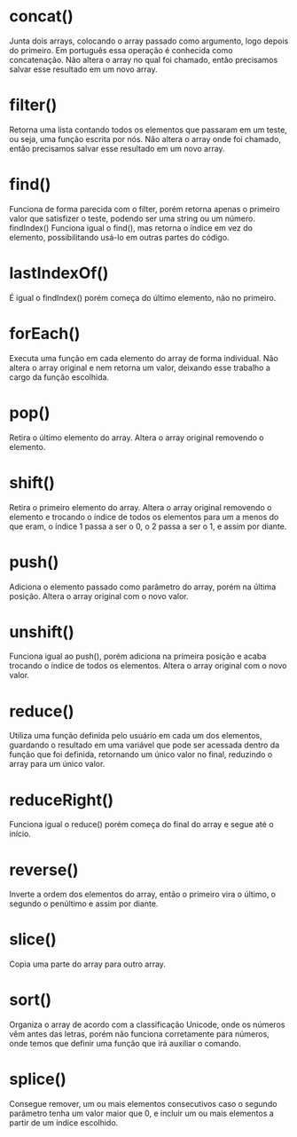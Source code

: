 # concat()
Junta dois arrays, colocando o array passado como argumento, logo depois do primeiro. Em português essa operação é conhecida como concatenação.
Não altera o array no qual foi chamado, então precisamos salvar esse resultado em um novo array.
# filter()
Retorna uma lista contando todos os elementos que passaram em um teste, ou seja, uma função escrita por nós.
Não altera o array onde foi chamado, então precisamos salvar esse resultado em um novo array.
# find()
Funciona de forma parecida com o filter, porém retorna apenas o primeiro valor que satisfizer o teste, podendo ser uma string ou um número.
findIndex()
Funciona igual o find(), mas retorna o índice em vez do elemento, possibilitando usá-lo em outras partes do código.
# lastIndexOf()
É igual o findIndex() porém começa do último elemento, não no primeiro.
# forEach()
Executa uma função em cada elemento do array de forma individual.
Não altera o array original e nem retorna um valor, deixando esse trabalho a cargo da função escolhida.
# pop()
Retira o último elemento do array.
Altera o array original removendo o elemento.
# shift()
Retira o primeiro elemento do array.
Altera o array original removendo o elemento e trocando o índice de todos os elementos para um a menos do que eram, o índice 1 passa a ser o 0, o 2 passa a ser o 1, e assim por diante.
# push()
Adiciona o elemento passado como parâmetro do array, porém na última posição.
Altera o array original com o novo valor.
# unshift()
Funciona igual ao push(), porém adiciona na primeira posição e acaba trocando o índice de todos os elementos.
Altera o array original com o novo valor.
# reduce()
Utiliza uma função definida pelo usuário em cada um dos elementos, guardando o resultado em uma variável que pode ser acessada dentro da função que foi definida, retornando um único valor no final, reduzindo o array para um único valor.
# reduceRight()
Funciona igual o reduce() porém começa do final do array e segue até o início.
# reverse()
Inverte a ordem dos elementos do array, então o primeiro vira o último, o segundo o penúltimo e assim por diante.
# slice()
Copia uma parte do array para outro array.
# sort()
Organiza o array de acordo com a classificação Unicode, onde os números vêm antes das letras, porém não funciona corretamente para números, onde temos que definir uma função que irá auxiliar o comando.
# splice()
Consegue remover, um ou mais elementos consecutivos caso o segundo parâmetro tenha um valor maior que 0, e incluir um ou mais elementos a partir de um índice escolhido.